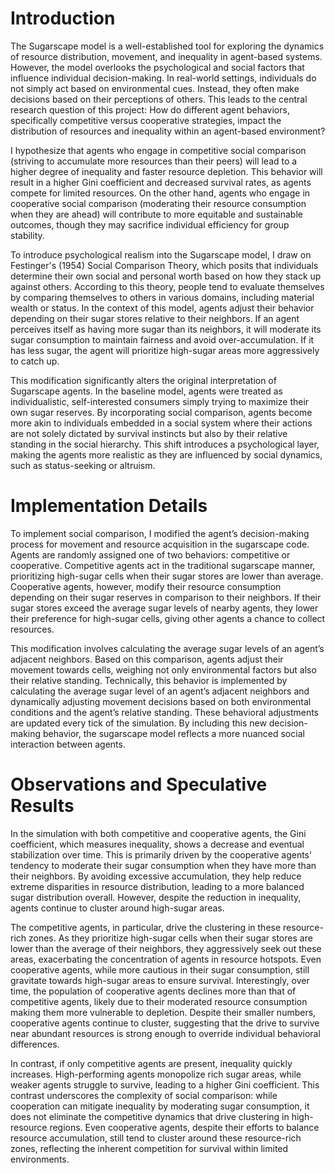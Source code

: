 # Introduction

The Sugarscape model is a well-established tool for exploring the dynamics of resource distribution, movement, and inequality in agent-based systems. However, the model overlooks the psychological and social factors that influence individual decision-making. In real-world settings, individuals do not simply act based on environmental cues. Instead, they often make decisions based on their perceptions of others. This leads to the central research question of this project: How do different agent behaviors, specifically competitive versus cooperative strategies, impact the distribution of resources and inequality within an agent-based environment?

I hypothesize that agents who engage in competitive social comparison (striving to accumulate more resources than their peers) will lead to a higher degree of inequality and faster resource depletion. This behavior will result in a higher Gini coefficient and decreased survival rates, as agents compete for limited resources. On the other hand, agents who engage in cooperative social comparison (moderating their resource consumption when they are ahead) will contribute to more equitable and sustainable outcomes, though they may sacrifice individual efficiency for group stability.

To introduce psychological realism into the Sugarscape model, I draw on Festinger's (1954) Social Comparison Theory, which posits that individuals determine their own social and personal worth based on how they stack up against others. According to this theory, people tend to evaluate themselves by comparing themselves to others in various domains, including material wealth or status. In the context of this model, agents adjust their behavior depending on their sugar stores relative to their neighbors. If an agent perceives itself as having more sugar than its neighbors, it will moderate its sugar consumption to maintain fairness and avoid over-accumulation. If it has less sugar, the agent will prioritize high-sugar areas more aggressively to catch up.

This modification significantly alters the original interpretation of Sugarscape agents. In the baseline model, agents were treated as individualistic, self-interested consumers simply trying to maximize their own sugar reserves. By incorporating social comparison, agents become more akin to individuals embedded in a social system where their actions are not solely dictated by survival instincts but also by their relative standing in the social hierarchy. This shift introduces a psychological layer, making the agents more realistic as they are influenced by social dynamics, such as status-seeking or altruism.

# Implementation Details

To implement social comparison, I modified the agent’s decision-making process for movement and resource acquisition in the sugarscape code. Agents are randomly assigned one of two behaviors: competitive or cooperative. Competitive agents act in the traditional sugarscape manner, prioritizing high-sugar cells when their sugar stores are lower than average. Cooperative agents, however, modify their resource consumption depending on their sugar reserves in comparison to their neighbors. If their sugar stores exceed the average sugar levels of nearby agents, they lower their preference for high-sugar cells, giving other agents a chance to collect resources.

This modification involves calculating the average sugar levels of an agent’s adjacent neighbors. Based on this comparison, agents adjust their movement towards cells, weighing not only environmental factors but also their relative standing. ​​Technically, this behavior is implemented by calculating the average sugar level of an agent’s adjacent neighbors and dynamically adjusting movement decisions based on both environmental conditions and the agent’s relative standing. These behavioral adjustments are updated every tick of the simulation. By including this new decision-making behavior, the sugarscape model reflects a more nuanced social interaction between agents.

# Observations and Speculative Results

In the simulation with both competitive and cooperative agents, the Gini coefficient, which measures inequality, shows a decrease and eventual stabilization over time. This is primarily driven by the cooperative agents' tendency to moderate their sugar consumption when they have more than their neighbors. By avoiding excessive accumulation, they help reduce extreme disparities in resource distribution, leading to a more balanced sugar distribution overall. However, despite the reduction in inequality, agents continue to cluster around high-sugar areas.

The competitive agents, in particular, drive the clustering in these resource-rich zones. As they prioritize high-sugar cells when their sugar stores are lower than the average of their neighbors, they aggressively seek out these areas, exacerbating the concentration of agents in resource hotspots. Even cooperative agents, while more cautious in their sugar consumption, still gravitate towards high-sugar areas to ensure survival. Interestingly, over time, the population of cooperative agents declines more than that of competitive agents, likely due to their moderated resource consumption making them more vulnerable to depletion. Despite their smaller numbers, cooperative agents continue to cluster, suggesting that the drive to survive near abundant resources is strong enough to override individual behavioral differences.

In contrast, if only competitive agents are present, inequality quickly increases. High-performing agents monopolize rich sugar areas, while weaker agents struggle to survive, leading to a higher Gini coefficient. This contrast underscores the complexity of social comparison: while cooperation can mitigate inequality by moderating sugar consumption, it does not eliminate the competitive dynamics that drive clustering in high-resource regions. Even cooperative agents, despite their efforts to balance resource accumulation, still tend to cluster around these resource-rich zones, reflecting the inherent competition for survival within limited environments.
